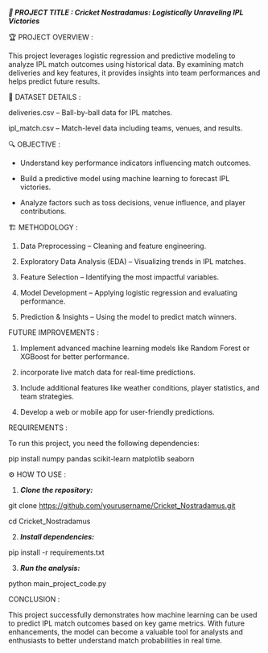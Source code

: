 ***📌 PROJECT TITLE : 
Cricket Nostradamus: Logistically Unraveling IPL Victories***

🏆 PROJECT OVERVIEW :

This project leverages logistic regression and predictive modeling to analyze IPL match outcomes using historical data. By examining match deliveries and key features, it provides insights into team performances and helps predict future results.


📂 DATASET DETAILS :

deliveries.csv – Ball-by-ball data for IPL matches.

ipl_match.csv – Match-level data including teams, venues, and results.


🔍 OBJECTIVE :


*  Understand key performance indicators influencing match outcomes.

*  Build a predictive model using machine learning to forecast IPL victories.

*  Analyze factors such as toss decisions, venue influence, and player contributions.


🏗 METHODOLOGY :


1. Data Preprocessing – Cleaning and feature engineering.

2. Exploratory Data Analysis (EDA) – Visualizing trends in IPL matches.

3. Feature Selection – Identifying the most impactful variables.

4. Model Development – Applying logistic regression and evaluating performance.

5. Prediction & Insights – Using the model to predict match winners.


FUTURE IMPROVEMENTS :

1. Implement advanced machine learning models like Random Forest or XGBoost for better performance.

2. incorporate live match data for real-time predictions.

3. Include additional features like weather conditions, player statistics, and team strategies.

4. Develop a web or mobile app for user-friendly predictions.


REQUIREMENTS :

To run this project, you need the following dependencies:

pip install numpy pandas scikit-learn matplotlib seaborn


⚙ HOW TO USE :


1. ***Clone the repository:***
   
git clone https://github.com/yourusername/Cricket_Nostradamus.git

cd Cricket_Nostradamus

2. ***Install dependencies:***

pip install -r requirements.txt

3. ***Run the analysis:***

python main_project_code.py


CONCLUSION :

This project successfully demonstrates how machine learning can be used to predict IPL match outcomes based on key game metrics. With future enhancements, the model can become a valuable tool for analysts and enthusiasts to better understand match probabilities in real time.


